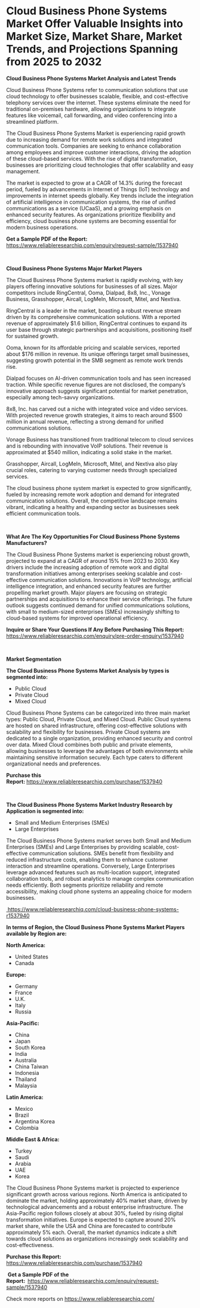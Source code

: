 <p><h1>Cloud Business Phone Systems Market Offer Valuable Insights into Market Size, Market Share, Market Trends, and Projections Spanning from 2025 to 2032</h1></p><p><strong>Cloud Business Phone Systems Market Analysis and Latest Trends</strong></p>
<p><p>Cloud Business Phone Systems refer to communication solutions that use cloud technology to offer businesses scalable, flexible, and cost-effective telephony services over the internet. These systems eliminate the need for traditional on-premises hardware, allowing organizations to integrate features like voicemail, call forwarding, and video conferencing into a streamlined platform. </p><p>The Cloud Business Phone Systems Market is experiencing rapid growth due to increasing demand for remote work solutions and integrated communication tools. Companies are seeking to enhance collaboration among employees and improve customer interactions, driving the adoption of these cloud-based services. With the rise of digital transformation, businesses are prioritizing cloud technologies that offer scalability and easy management.</p><p>The market is expected to grow at a CAGR of 14.3% during the forecast period, fueled by advancements in Internet of Things (IoT) technology and improvements in internet speeds globally. Key trends include the integration of artificial intelligence in communication systems, the rise of unified communications as a service (UCaaS), and a growing emphasis on enhanced security features. As organizations prioritize flexibility and efficiency, cloud business phone systems are becoming essential for modern business operations.</p></p>
<p><strong>Get a Sample PDF of the Report:&nbsp;</strong> <a href="https://www.reliableresearchiq.com/enquiry/request-sample/1537940?utm_campaign=2926&utm_medium=2&utm_source=Github&utm_content=ia&utm_term=10032025&utm_id=cloud-business-phone-systems">https://www.reliableresearchiq.com/enquiry/request-sample/1537940</a></p>
<p>&nbsp;</p>
<p><strong>Cloud Business Phone Systems Major Market Players</strong></p>
<p><p>The Cloud Business Phone Systems market is rapidly evolving, with key players offering innovative solutions for businesses of all sizes. Major competitors include RingCentral, Ooma, Dialpad, 8x8, Inc., Vonage Business, Grasshopper, Aircall, LogMeIn, Microsoft, Mitel, and Nextiva. </p><p>RingCentral is a leader in the market, boasting a robust revenue stream driven by its comprehensive communication solutions. With a reported revenue of approximately $1.6 billion, RingCentral continues to expand its user base through strategic partnerships and acquisitions, positioning itself for sustained growth.</p><p>Ooma, known for its affordable pricing and scalable services, reported about $176 million in revenue. Its unique offerings target small businesses, suggesting growth potential in the SMB segment as remote work trends rise.</p><p>Dialpad focuses on AI-driven communication tools and has seen increased traction. While specific revenue figures are not disclosed, the company’s innovative approach suggests significant potential for market penetration, especially among tech-savvy organizations.</p><p>8x8, Inc. has carved out a niche with integrated voice and video services. With projected revenue growth strategies, it aims to reach around $500 million in annual revenue, reflecting a strong demand for unified communications solutions.</p><p>Vonage Business has transitioned from traditional telecom to cloud services and is rebounding with innovative VoIP solutions. Their revenue is approximated at $540 million, indicating a solid stake in the market.</p><p>Grasshopper, Aircall, LogMeIn, Microsoft, Mitel, and Nextiva also play crucial roles, catering to varying customer needs through specialized services.</p><p>The cloud business phone system market is expected to grow significantly, fueled by increasing remote work adoption and demand for integrated communication solutions. Overall, the competitive landscape remains vibrant, indicating a healthy and expanding sector as businesses seek efficient communication tools.</p></p>
<p>&nbsp;</p>
<p><strong>What Are The Key Opportunities For Cloud Business Phone Systems Manufacturers?</strong></p>
<p><p>The Cloud Business Phone Systems market is experiencing robust growth, projected to expand at a CAGR of around 15% from 2023 to 2030. Key drivers include the increasing adoption of remote work and digital transformation initiatives among enterprises seeking scalable and cost-effective communication solutions. Innovations in VoIP technology, artificial intelligence integration, and enhanced security features are further propelling market growth. Major players are focusing on strategic partnerships and acquisitions to enhance their service offerings. The future outlook suggests continued demand for unified communications solutions, with small to medium-sized enterprises (SMEs) increasingly shifting to cloud-based systems for improved operational efficiency.</p></p>
<p><strong>Inquire or Share Your Questions If Any Before Purchasing This Report:</strong> <a href="https://www.reliableresearchiq.com/enquiry/pre-order-enquiry/1537940?utm_campaign=2926&utm_medium=2&utm_source=Github&utm_content=ia&utm_term=10032025&utm_id=cloud-business-phone-systems">https://www.reliableresearchiq.com/enquiry/pre-order-enquiry/1537940</a></p>
<p>&nbsp;</p>
<p><strong>Market Segmentation</strong></p>
<p><strong>The Cloud Business Phone Systems Market Analysis by types is segmented into:</strong></p>
<p><ul><li>Public Cloud</li><li>Private Cloud</li><li>Mixed Cloud</li></ul></p>
<p><p>Cloud Business Phone Systems can be categorized into three main market types: Public Cloud, Private Cloud, and Mixed Cloud. Public Cloud systems are hosted on shared infrastructure, offering cost-effective solutions with scalability and flexibility for businesses. Private Cloud systems are dedicated to a single organization, providing enhanced security and control over data. Mixed Cloud combines both public and private elements, allowing businesses to leverage the advantages of both environments while maintaining sensitive information securely. Each type caters to different organizational needs and preferences.</p></p>
<p><strong>Purchase this Report:&nbsp;</strong><a href="https://www.reliableresearchiq.com/purchase/1537940?utm_campaign=2926&utm_medium=2&utm_source=Github&utm_content=ia&utm_term=10032025&utm_id=cloud-business-phone-systems">https://www.reliableresearchiq.com/purchase/1537940</a></p>
<p>&nbsp;</p>
<p><strong>The Cloud Business Phone Systems Market Industry Research by Application is segmented into:</strong></p>
<p><ul><li>Small and Medium Enterprises (SMEs)</li><li>Large Enterprises</li></ul></p>
<p><p>The Cloud Business Phone Systems market serves both Small and Medium Enterprises (SMEs) and Large Enterprises by providing scalable, cost-effective communication solutions. SMEs benefit from flexibility and reduced infrastructure costs, enabling them to enhance customer interaction and streamline operations. Conversely, Large Enterprises leverage advanced features such as multi-location support, integrated collaboration tools, and robust analytics to manage complex communication needs efficiently. Both segments prioritize reliability and remote accessibility, making cloud phone systems an appealing choice for modern businesses.</p></p>
<p><a href="https://www.reliableresearchiq.com/cloud-business-phone-systems-r1537940?utm_campaign=2926&utm_medium=2&utm_source=Github&utm_content=ia&utm_term=10032025&utm_id=cloud-business-phone-systems">&nbsp;https://www.reliableresearchiq.com/cloud-business-phone-systems-r1537940</a></p>
<p><strong>In terms of Region, the Cloud Business Phone Systems Market Players available by Region are:</strong></p>
<p>
    <p> <strong> North America: </strong>
        <ul>
            <li>United States</li>
            <li>Canada</li>
        </ul>
        </p> 
    <p> <strong> Europe: </strong>
        <ul>
            <li>Germany</li>
            <li>France</li>
            <li>U.K.</li>
            <li>Italy</li>
            <li>Russia</li>
        </ul>
        </p> 
    <p> <strong> Asia-Pacific: </strong>
        <ul>
            <li>China</li>
            <li>Japan</li>
            <li>South Korea</li>
            <li>India</li>
            <li>Australia</li>
            <li>China Taiwan</li>
            <li>Indonesia</li>
            <li>Thailand</li>
            <li>Malaysia</li>
        </ul>
        </p> 
    <p> <strong> Latin America: </strong>
        <ul>
            <li>Mexico</li>
            <li>Brazil</li>
            <li>Argentina Korea</li>
            <li>Colombia</li>
        </ul>
        </p> 
    <p> <strong> Middle East & Africa: </strong>
        <ul>
            <li>Turkey</li>
            <li>Saudi</li>
            <li>Arabia</li>
            <li>UAE</li>
            <li>Korea</li>
        </ul>
    </p>
    </p>
<p><p>The Cloud Business Phone Systems market is projected to experience significant growth across various regions. North America is anticipated to dominate the market, holding approximately 40% market share, driven by technological advancements and a robust enterprise infrastructure. The Asia-Pacific region follows closely at about 30%, fueled by rising digital transformation initiatives. Europe is expected to capture around 20% market share, while the USA and China are forecasted to contribute approximately 5% each. Overall, the market dynamics indicate a shift towards cloud solutions as organizations increasingly seek scalability and cost-effectiveness.</p></p>
<p><strong>Purchase this Report: </strong><a href="https://www.reliableresearchiq.com/purchase/1537940?utm_campaign=2926&utm_medium=2&utm_source=Github&utm_content=ia&utm_term=10032025&utm_id=cloud-business-phone-systems">https://www.reliableresearchiq.com/purchase/1537940</a></p>
<p>&nbsp;<strong>Get a Sample PDF of the Report:&nbsp;&nbsp;</strong><a href="https://www.reliableresearchiq.com/enquiry/request-sample/1537940?utm_campaign=2926&utm_medium=2&utm_source=Github&utm_content=ia&utm_term=10032025&utm_id=cloud-business-phone-systems">https://www.reliableresearchiq.com/enquiry/request-sample/1537940</a></p>
<p><strong></strong></p>
<p>Check more reports on <a href="https://www.reliableresearchiq.com/?utm_campaign=2926&utm_medium=2&utm_source=Github&utm_content=ia&utm_term=10032025&utm_id=cloud-business-phone-systems">https://www.reliableresearchiq.com/</a></p>